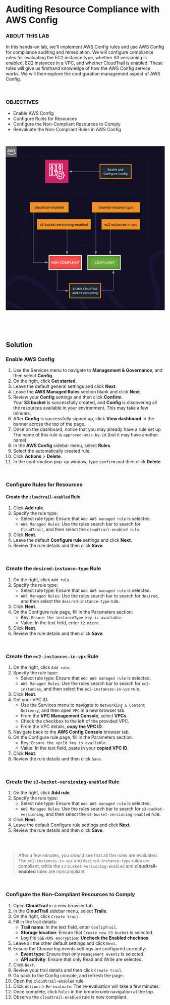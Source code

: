 # Auditing Resource Compliance with AWS Config

### ABOUT THIS LAB
In this hands-on lab, we'll implement AWS Config rules and use AWS Config for compliance auditing and remediation. We will configure compliance rules for evaluating the EC2 instance type, whether S3 versioning is enabled, EC2 instances in a VPC, and whether CloudTrail is enabled. These rules will give us firsthand knowledge of how the AWS Config service works. We will then explore the configuration management aspect of AWS Config.

<br>

### OBJECTIVES
- Enable AWS Config
- Configure Rules for Resources
- Configure the Non-Compliant Resources to Comply
- Reevaluate the Non-Compliant Rules in AWS Config

<br>

![](../img/3.2.LabDiagram.png)

<br><br><br>

## Solution

### Enable AWS Config
1. Use the Services menu to navigate to **Management & Governance**, and then select **Config**.
2. On the right, click **Get started**.
3. Leave the default general settings and click **Next**.
4. Leave the **AWS Managed Rules** section blank and click **Next**.
5. Review your **Config** settings and then click **Confirm**.<br>
Your **S3 bucket** is successfully created, and **Config** is discovering all the resources available in your environment. This may take a few minutes.
6. After **Config** is successfully signed up, click **View dashboard** in the banner across the top of the page.
7. Once on the dashboard, notice that you may already have a rule set up. The name of this rule is `approved-amis-by-id` (but it may have another name).
8. In the **AWS Config** sidebar menu, select **Rules**.
9. Select the automatically created rule.
10. Click **Actions** > **Delete**.
11. In the confirmation pop-up window, type `confirm` and then click **Delete**.

<br>

### Configure Rules for Resources

#### Create the `cloudtrail-enabled` Rule
1. Click **Add rule**.
2. Specify the rule type:
    - Select rule type: Ensure that `Add AWS managed rule` is selected.
    - `AWS Managed Rules`: Use the rules search bar to search for `CloudTrail`, and then select the `cloudtrail-enabled rule`.
3. Click **Next**.
4. Leave the default **Configure rule** settings and click **Next**.
5. Review the rule details and then click **Save**.

<br>

### Create the `desired-instance-type` Rule
1. On the right, click `Add rule`.
2. Specify the rule type:
    - Select rule type: Ensure that `Add AWS managed rule` is selected.
    - `AWS Managed Rules`: Use the rules search bar to search for `desired`, and then select the `desired-instance-type` rule.
3. Click **Next**.
4. On the Configure rule page, fill in the Parameters section:
    - Key: `Ensure the instanceType key is available`.
    - Value: In the text field, enter `t2.micro`.
5. Click **Next**.
6. Review the rule details and then click **Save**.

<br>

### Create the `ec2-instances-in-vpc` Rule
1. On the right, click `Add rule`.
2. Specify the rule type:
    - Select rule type: Ensure that `Add AWS managed rule` is selected.
    - `AWS Managed Rules`: Use the rules search bar to search for `ec2-instances`, and then select the `ec2-instances-in-vpc` rule.
3. Click **Next**.
4. Get your VPC ID:
    - Use the Services menu to navigate to `Networking & Content Delivery`, and then open `VPC` in a new browser tab.
    - From the **VPC Management Console**, select **VPCs**.
    - Check the checkbox to the left of the provided VPC.
    - From the VPC details, **copy the VPC ID**.
5. Navigate back to the **AWS Config Console** browser tab.
6. On the Configure rule page, fill in the Parameters section:
    - Key: `Ensure the vpcId key is available`.
    - Value: In the text field, paste in your **copied VPC ID**.
7. Click **Next**.
8. Review the rule details and then click `Save`.

<br>

### Create the `s3-bucket-versioning-enabled` Rule
1. On the right, click **Add rule**.
2. Specify the rule type:
    - Select rule type: Ensure that `Add AWS managed rule` is selected.
    - `AWS Managed Rules`: Use the rules search bar to search for `s3-bucket-versioning`, and then select the `s3-bucket-versioning-enabled` rule.
3. Click **Next**.
4. Leave the default Configure rule settings and click **Next**.
5. Review the rule details and then click **Save**.
 
<br><br>

> After a few minutes, you should see that all the rules are evaluated. The `ec2-instances-in-vpc` and `desired-instance-type` rules are compliant, while the `s3-bucket-versioning-enabled` and **cloudtrail-enabled** rules are noncompliant.

<br>

### Configure the Non-Compliant Resources to Comply
1. Open **CloudTrail** in a new browser tab.
2. In the **CloudTrail** sidebar menu, select **Trails**.
3. On the right, click `Create trail`.
4. Fill in the trail details:
   - **Trail name**: In the text field, enter `ConfigTrail`.
   - **Storage location**: Ensure that `Create new S3 bucket` is selected.
   - Log file `SSE-KMS encryption`: **Uncheck the Enabled checkbox**.
5. Leave all the other default settings and click `Next`.
6. Ensure the Choose log events settings are configured correctly:
   - **Event type**: Ensure that only `Management events` is selected.
   - **API activity**: Ensure that only Read and Write are selected.
7. Click `Next`.
8. Review your trail details and then click `Create trail`.
9. Go back to the Config console, and refresh the page.
10. Open the `cloudtrail-enabled` rule.
11. Click `Actions` > `Re-evaluate`. The re-evaluation will take a few minutes.
12. Once complete, click `Rules` in the breadcrumb navigation at the top.
13. Observe the `cloudtrail-enabled` rule is now compliant.

<br>
